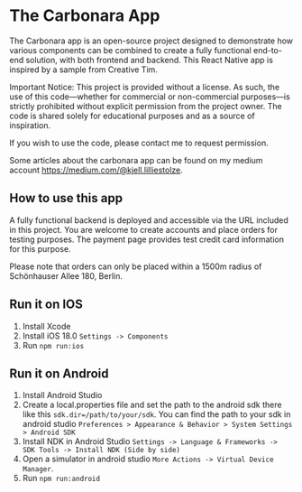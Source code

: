 # The Carbonara App

The Carbonara app is an open-source project designed to demonstrate how various components can be combined to create a fully functional end-to-end solution, with both frontend and backend. This React Native app is inspired by a sample from Creative Tim.

Important Notice:
This project is provided without a license. As such, the use of this code—whether for commercial or non-commercial purposes—is strictly prohibited without explicit permission from the project owner. The code is shared solely for educational purposes and as a source of inspiration.

If you wish to use the code, please contact me to request permission.

Some articles about the carbonara app can be found on my medium account https://medium.com/@kjell.lilliestolze.

## How to use this app

A fully functional backend is deployed and accessible via the URL included in this project. You are welcome to create accounts and place orders for testing purposes. The payment page provides test credit card information for this purpose.

Please note that orders can only be placed within a 1500m radius of Schönhauser Allee 180, Berlin.

## Run it on IOS

1. Install Xcode
2. Install iOS 18.0 `Settings -> Components`
3. Run `npm run:ios`

## Run it on Android

1. Install Android Studio 
2. Create a local.properties file and set the path to the android sdk there like this
`sdk.dir=/path/to/your/sdk`. You can find the path to your sdk in android studio `Preferences > Appearance & Behavior > System Settings > Android SDK`
3. Install NDK in Android Studio `Settings -> Language & Frameworks -> SDK Tools -> Install NDK (Side by side)`
4. Open a simulator in android studio `More Actions -> Virtual Device Manager`.
5. Run `npm run:android`
